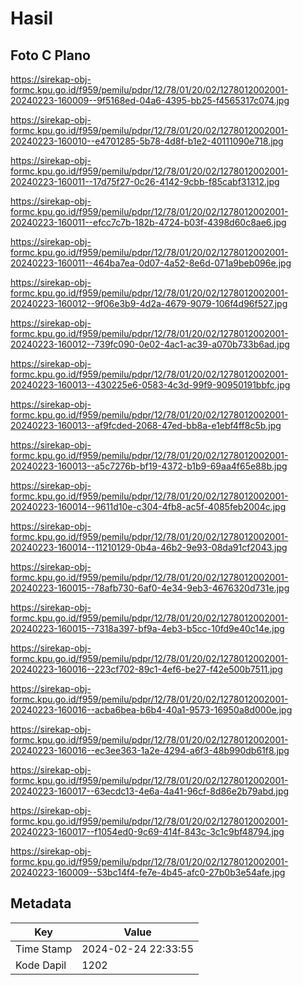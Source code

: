# Hasil

## Foto C Plano

https://sirekap-obj-formc.kpu.go.id/f959/pemilu/pdpr/12/78/01/20/02/1278012002001-20240223-160009--9f5168ed-04a6-4395-bb25-f4565317c074.jpg

https://sirekap-obj-formc.kpu.go.id/f959/pemilu/pdpr/12/78/01/20/02/1278012002001-20240223-160010--e4701285-5b78-4d8f-b1e2-40111090e718.jpg

https://sirekap-obj-formc.kpu.go.id/f959/pemilu/pdpr/12/78/01/20/02/1278012002001-20240223-160011--17d75f27-0c26-4142-9cbb-f85cabf31312.jpg

https://sirekap-obj-formc.kpu.go.id/f959/pemilu/pdpr/12/78/01/20/02/1278012002001-20240223-160011--efcc7c7b-182b-4724-b03f-4398d60c8ae6.jpg

https://sirekap-obj-formc.kpu.go.id/f959/pemilu/pdpr/12/78/01/20/02/1278012002001-20240223-160011--464ba7ea-0d07-4a52-8e6d-071a9beb096e.jpg

https://sirekap-obj-formc.kpu.go.id/f959/pemilu/pdpr/12/78/01/20/02/1278012002001-20240223-160012--9f06e3b9-4d2a-4679-9079-106f4d96f527.jpg

https://sirekap-obj-formc.kpu.go.id/f959/pemilu/pdpr/12/78/01/20/02/1278012002001-20240223-160012--739fc090-0e02-4ac1-ac39-a070b733b6ad.jpg

https://sirekap-obj-formc.kpu.go.id/f959/pemilu/pdpr/12/78/01/20/02/1278012002001-20240223-160013--430225e6-0583-4c3d-99f9-90950191bbfc.jpg

https://sirekap-obj-formc.kpu.go.id/f959/pemilu/pdpr/12/78/01/20/02/1278012002001-20240223-160013--af9fcded-2068-47ed-bb8a-e1ebf4ff8c5b.jpg

https://sirekap-obj-formc.kpu.go.id/f959/pemilu/pdpr/12/78/01/20/02/1278012002001-20240223-160013--a5c7276b-bf19-4372-b1b9-69aa4f65e88b.jpg

https://sirekap-obj-formc.kpu.go.id/f959/pemilu/pdpr/12/78/01/20/02/1278012002001-20240223-160014--9611d10e-c304-4fb8-ac5f-4085feb2004c.jpg

https://sirekap-obj-formc.kpu.go.id/f959/pemilu/pdpr/12/78/01/20/02/1278012002001-20240223-160014--11210129-0b4a-46b2-9e93-08da91cf2043.jpg

https://sirekap-obj-formc.kpu.go.id/f959/pemilu/pdpr/12/78/01/20/02/1278012002001-20240223-160015--78afb730-6af0-4e34-9eb3-4676320d731e.jpg

https://sirekap-obj-formc.kpu.go.id/f959/pemilu/pdpr/12/78/01/20/02/1278012002001-20240223-160015--7318a397-bf9a-4eb3-b5cc-10fd9e40c14e.jpg

https://sirekap-obj-formc.kpu.go.id/f959/pemilu/pdpr/12/78/01/20/02/1278012002001-20240223-160016--223cf702-89c1-4ef6-be27-f42e500b7511.jpg

https://sirekap-obj-formc.kpu.go.id/f959/pemilu/pdpr/12/78/01/20/02/1278012002001-20240223-160016--acba6bea-b6b4-40a1-9573-16950a8d000e.jpg

https://sirekap-obj-formc.kpu.go.id/f959/pemilu/pdpr/12/78/01/20/02/1278012002001-20240223-160016--ec3ee363-1a2e-4294-a6f3-48b990db61f8.jpg

https://sirekap-obj-formc.kpu.go.id/f959/pemilu/pdpr/12/78/01/20/02/1278012002001-20240223-160017--63ecdc13-4e6a-4a41-96cf-8d86e2b79abd.jpg

https://sirekap-obj-formc.kpu.go.id/f959/pemilu/pdpr/12/78/01/20/02/1278012002001-20240223-160017--f1054ed0-9c69-414f-843c-3c1c9bf48794.jpg

https://sirekap-obj-formc.kpu.go.id/f959/pemilu/pdpr/12/78/01/20/02/1278012002001-20240223-160009--53bc14f4-fe7e-4b45-afc0-27b0b3e54afe.jpg


## Metadata

| Key        | Value               |
| ---------- | ------------------- |
| Time Stamp | 2024-02-24 22:33:55 |
| Kode Dapil | 1202                |



